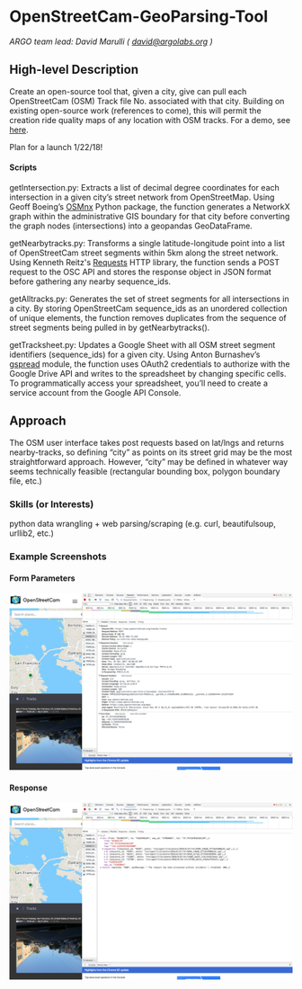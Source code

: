 # OpenStreetCam-GeoParsing-Tool
_ARGO team lead: David Marulli ( david@argolabs.org )_


## High-level Description
Create an open-source tool that, given a city, give can pull each OpenStreetCam (OSM) Track file No. associated with that city. Building on existing open-source work (references to come), this will permit the creation ride quality maps of any location with OSM tracks. For a demo, see [here](https://demo.streetsdatacollaborative.org/commute/).

Plan for a launch 1/22/18!

#### Scripts
getIntersection.py: Extracts a list of decimal degree coordinates for each intersection in a given city’s street network from OpenStreetMap. Using Geoff Boeing’s [OSMnx](https://github.com/gboeing/osmnx) Python package, the function generates a NetworkX graph within the administrative GIS boundary for that city before converting the graph nodes (intersections) into a geopandas GeoDataFrame.

getNearbytracks.py: Transforms a single latitude-longitude point into a list of OpenStreetCam street segments within 5km along the street network. Using Kenneth Reitz's [Requests](http://docs.python-requests.org/en/master/) HTTP library, the function sends a POST request to the OSC API and stores the response object in JSON format before gathering any nearby sequence_ids.

getAlltracks.py: Generates the set of street segments for all intersections in a city. By storing OpenStreetCam sequence_ids as an unordered collection of unique elements, the function removes duplicates from the sequence of street segments being pulled in by getNearbytracks().

getTracksheet.py: Updates a Google Sheet with all OSM street segment identifiers (sequence_ids) for a given city. Using Anton Burnashev’s [gspread](https://gspread.readthedocs.io/en/latest/) module, the function uses OAuth2 credentials to authorize with the Google Drive API and writes to the spreadsheet by changing specific cells. To programmatically access your spreadsheet, you’ll need to create a service account from the Google API Console.


## Approach

The OSM user interface takes post requests based on lat/lngs and returns nearby-tracks, so defining “city” as points on its street grid may be the most straightforward approach. However, “city” may be defined in whatever way seems technically feasible (rectangular bounding box, polygon boundary file, etc.)

### Skills (or Interests)
python data wrangling + web parsing/scraping (e.g. curl, beautifulsoup, urllib2, etc.)

### Example Screenshots
#### Form Parameters
![post request form](./img/post_req_example_form.png?raw=true "Form Parameters")

#### Response
![post request response](./img/post_req_example_response.png?raw=true "Response")
